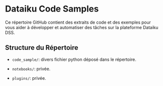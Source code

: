 # Dataiku Code Samples

Ce répertoire GitHub contient des extraits de code et des exemples pour vous aider à développer et automatiser des tâches sur la plateforme Dataiku DSS.

## Structure du Répertoire

- `code_sample/`: divers fichier python déposé dans le répertoire.

- `notebooks/`: privée.

- `plugins/`: privée.

